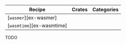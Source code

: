 | Recipe | Crates | Categories |
|--------|--------|------------|
| [`wasmer`][ex-wasmer] |  |  |
| [`wasmtime`][ex-wasmtime] |  |  |

<div class="hidden">
TODO
</div>
